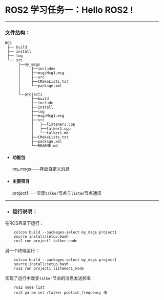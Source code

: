 # ROS2 学习任务一：Hello ROS2 !
----
### 文件结构： 
```
ROS
 ├── build
 ├── install
 ├── log
 └── src
      │──my_msgs
      │     ├──includee
      │     ├──msg/Msg1.msg
      │     ├──src
      │     ├──CMakeLists.txt
      │     └──package.xml
      │
      └──project1
            ├──build
            ├──include
            ├──install
            ├──log
            ├──msg/Msg1.msg
            ├──src
            │   ├──listener1.cpp
            │   ├──talker1.cpp
            │   └──talker1.md
            ├──CMakeLists.txt
            ├──package.xml
            └──REAEME.md
```
- #### 功能包  
    my_msgs——存放自定义消息
- #### 主要项目
    project1——实现`talker`节点与`listen`节点通讯
----
- ### 运行说明：
在ROS目录下运行：
```
    colcon build --packages-select my_msgs project1
    source install/setup.bash
    ros2 run project1 talker_node
```
另一个终端运行：
```
    colcon build --packages-select my_msgs project1
    source install/setup.bash
    ros2 run project1 listener1_node
```
实现了运行中改变`talker`节点的消息发送频率：
```
    ros2 node list
    ros2 param set /talker publish_frequency 值
```